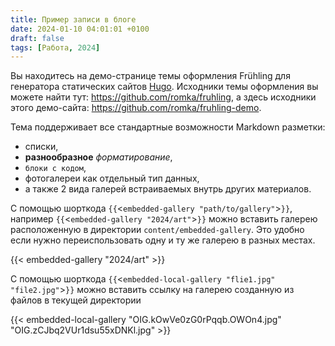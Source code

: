 ```yaml
---
title: Пример записи в блоге
date: 2024-01-10 04:01:01 +0100
draft: false
tags: [Работа, 2024]
---
```

Вы находитесь на демо-странице темы оформления Frühling для генератора статических сайтов [Hugo](https://gohugo.io). Исходники темы оформления вы можете найти тут: https://github.com/romka/fruhling, а здесь исходники этого демо-сайта: https://github.com/romka/fruhling-demo.

Тема поддерживает все стандартные возможности Markdown разметки:
- списки,
- **разнообразное** _форматирование_,
- `блоки с кодом`,
- фотогалереи как отдельный тип данных,
- а также 2 вида галерей встраиваемых внутрь других материалов.
<!--more-->

С помощью шорткода `{{`<` embedded-gallery "path/to/gallery" `>`}}`, например `{{`<` embedded-gallery "2024/art" `>`}}` можно вставить галерею расположенную в директории `content/embedded-gallery`. Это удобно если нужно переиспользовать одну и ту же галерею в разных местах. 

{{< embedded-gallery "2024/art" >}}

С помощью шорткода `{{`<` embedded-local-gallery "flie1.jpg" "file2.jpg" `>`}}` можно вставить ссылку на галерею созданную из файлов в текущей директории

{{< embedded-local-gallery "OIG.kOwVe0zG0rPqqb.OWOn4.jpg" "OIG.zCJbq2VUr1dsu55xDNKl.jpg" >}}
